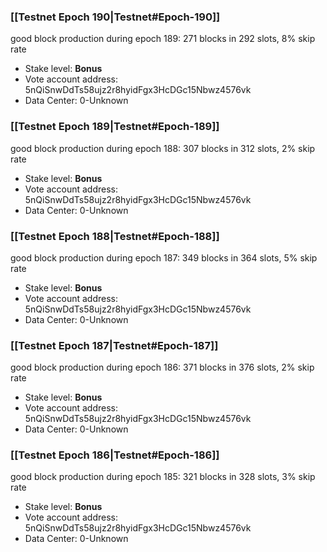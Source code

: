 ### [[Testnet Epoch 190|Testnet#Epoch-190]]
good block production during epoch 189: 271 blocks in 292 slots, 8% skip rate
* Stake level: **Bonus** 
* Vote account address: 5nQiSnwDdTs58ujz2r8hyidFgx3HcDGc15Nbwz4576vk
* Data Center: 0-Unknown
### [[Testnet Epoch 189|Testnet#Epoch-189]]
good block production during epoch 188: 307 blocks in 312 slots, 2% skip rate
* Stake level: **Bonus** 
* Vote account address: 5nQiSnwDdTs58ujz2r8hyidFgx3HcDGc15Nbwz4576vk
* Data Center: 0-Unknown
### [[Testnet Epoch 188|Testnet#Epoch-188]]
good block production during epoch 187: 349 blocks in 364 slots, 5% skip rate
* Stake level: **Bonus** 
* Vote account address: 5nQiSnwDdTs58ujz2r8hyidFgx3HcDGc15Nbwz4576vk
* Data Center: 0-Unknown
### [[Testnet Epoch 187|Testnet#Epoch-187]]
good block production during epoch 186: 371 blocks in 376 slots, 2% skip rate
* Stake level: **Bonus** 
* Vote account address: 5nQiSnwDdTs58ujz2r8hyidFgx3HcDGc15Nbwz4576vk
* Data Center: 0-Unknown
### [[Testnet Epoch 186|Testnet#Epoch-186]]
good block production during epoch 185: 321 blocks in 328 slots, 3% skip rate
* Stake level: **Bonus** 
* Vote account address: 5nQiSnwDdTs58ujz2r8hyidFgx3HcDGc15Nbwz4576vk
* Data Center: 0-Unknown